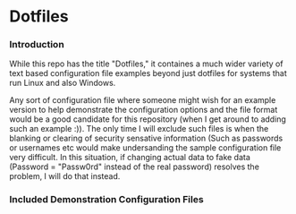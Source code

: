 # Dotfiles

### Introduction
While this repo has the title "Dotfiles," it containes a much wider variety
 of text based configuration file examples beyond just dotfiles for systems
 that run Linux and also Windows.

Any sort of configuration file where someone might wish for an example version
to help demonstrate the configuration options and the file format would be a good candidate
for this repository (when I get around to adding such an example :)).   The only time I will
exclude such files is when the blanking or clearing of security sensative information 
(Such as passwords or usernames etc would make undersanding the sample configuration file 
very difficult.  In this situation, if changing actual data to fake data (Password 
= "Passw0rd" instead of the real password) resolves the problem, I will do that instead.
 
 ### Included Demonstration Configuration Files
 
 
